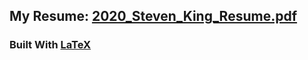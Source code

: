 ## My Resume: [2020_Steven_King_Resume.pdf](https://github.com/StevenKing-Profile/Resume/blob/master/2020_Steven_King_Resume.pdf)

### Built With [LaTeX](https://www.latex-project.org/)
